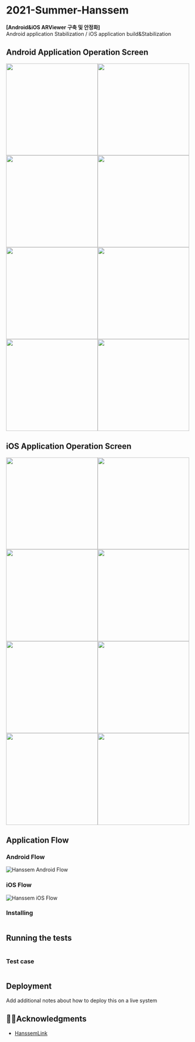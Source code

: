 # 2021-Summer-Hanssem

**[Android&iOS ARViewer 구축 및 안정화]**  
Android application Stabilization / iOS application build&Stabilization


## Android Application Operation Screen
<img src = "image/a1.PNG" width ="250" /><img src = "image/a2.PNG" width ="250" /><img src = "image/a3.PNG" width ="250" /><img src = "image/a4.PNG" width ="250" /><br>
<img src = "image/a5.PNG" width ="250" /><img src = "image/a6.PNG" width ="250" /><img src = "image/a7.PNG" width ="250" /><img src = "image/a8.PNG" width ="250" /> 

## iOS Application Operation Screen
<img src = "image/i1.PNG" width ="250" /><img src = "image/i2.PNG" width ="250" /><img src = "image/i3.PNG" width ="250" /><img src = "image/i4.PNG" width ="250" /><br>
<img src = "image/i5.PNG" width ="250" /><img src = "image/i6.PNG" width ="250" /><img src = "image/i7.PNG" width ="250" /><img src = "image/i8.PNG" width ="250" /> 



## Application Flow
### Android Flow
![Hanssem Android Flow](/image/Android_Flow.png)
### iOS Flow
![Hanssem iOS Flow](/image/iOS_Flow.png)




### Installing 

```

```

## Running the tests 



```

```

### Test case

```

```

## Deployment 

Add additional notes about how to deploy this on a live system 




## 🤝🏻Acknowledgments

* [HanssemLink](https://github.com/ddllttmmddwwnnAccount)
